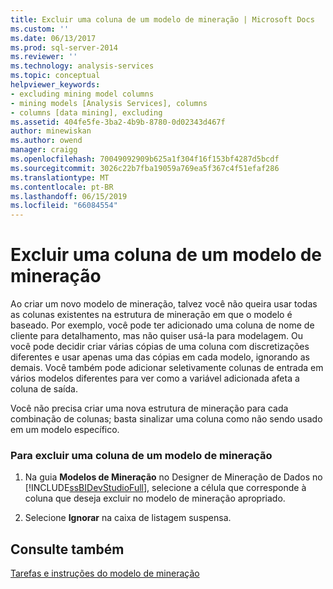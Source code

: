 ```yaml
---
title: Excluir uma coluna de um modelo de mineração | Microsoft Docs
ms.custom: ''
ms.date: 06/13/2017
ms.prod: sql-server-2014
ms.reviewer: ''
ms.technology: analysis-services
ms.topic: conceptual
helpviewer_keywords:
- excluding mining model columns
- mining models [Analysis Services], columns
- columns [data mining], excluding
ms.assetid: 404fe5fe-3ba2-4b9b-8780-0d02343d467f
author: minewiskan
ms.author: owend
manager: craigg
ms.openlocfilehash: 70049092909b625a1f304f16f153bf4287d5bcdf
ms.sourcegitcommit: 3026c22b7fba19059a769ea5f367c4f51efaf286
ms.translationtype: MT
ms.contentlocale: pt-BR
ms.lasthandoff: 06/15/2019
ms.locfileid: "66084554"
---
```

# <a name="exclude-a-column-from-a-mining-model"></a>Excluir uma coluna de um modelo de mineração
  Ao criar um novo modelo de mineração, talvez você não queira usar todas as colunas existentes na estrutura de mineração em que o modelo é baseado. Por exemplo, você pode ter adicionado uma coluna de nome de cliente para detalhamento, mas não quiser usá-la para modelagem. Ou você pode decidir criar várias cópias de uma coluna com discretizações diferentes e usar apenas uma das cópias em cada modelo, ignorando as demais. Você também pode adicionar seletivamente colunas de entrada em vários modelos diferentes para ver como a variável adicionada afeta a coluna de saída.  
  
 Você não precisa criar uma nova estrutura de mineração para cada combinação de colunas; basta sinalizar uma coluna como não sendo usado em um modelo específico.  
  
### <a name="to-exclude-a-column-from-a-mining-model"></a>Para excluir uma coluna de um modelo de mineração  
  
1.  Na guia **Modelos de Mineração** no Designer de Mineração de Dados no [!INCLUDE[ssBIDevStudioFull](../../includes/ssbidevstudiofull-md.md)], selecione a célula que corresponde à coluna que deseja excluir no modelo de mineração apropriado.  
  
2.  Selecione **Ignorar** na caixa de listagem suspensa.  
  
## <a name="see-also"></a>Consulte também  
 [Tarefas e instruções do modelo de mineração](mining-model-tasks-and-how-tos.md)  
  
  
